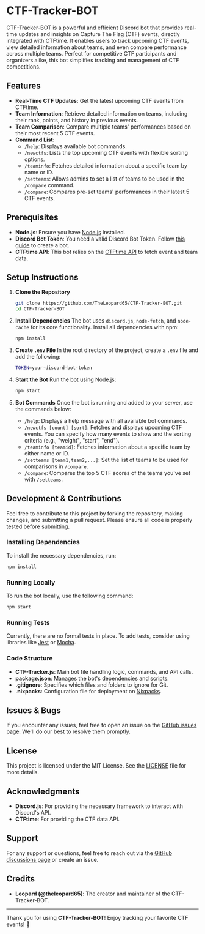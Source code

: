 # CTF-Tracker-BOT

CTF-Tracker-BOT is a powerful and efficient Discord bot that provides real-time updates and insights on Capture The Flag (CTF) events, directly integrated with CTFtime. It enables users to track upcoming CTF events, view detailed information about teams, and even compare performance across multiple teams. Perfect for competitive CTF participants and organizers alike, this bot simplifies tracking and management of CTF competitions.

## Features

- **Real-Time CTF Updates**: Get the latest upcoming CTF events from CTFtime.
- **Team Information**: Retrieve detailed information on teams, including their rank, points, and history in previous events.
- **Team Comparison**: Compare multiple teams' performances based on their most recent 5 CTF events.
- **Command List**:
  - `/help`: Displays available bot commands.
  - `/newctfs`: Lists the top upcoming CTF events with flexible sorting options.
  - `/teaminfo`: Fetches detailed information about a specific team by name or ID.
  - `/setteams`: Allows admins to set a list of teams to be used in the `/compare` command.
  - `/compare`: Compares pre-set teams' performances in their latest 5 CTF events.

## Prerequisites

- **Node.js**: Ensure you have [Node.js](https://nodejs.org/) installed.
- **Discord Bot Token**: You need a valid Discord Bot Token. Follow [this guide](https://discord.com/developers/docs/intro) to create a bot.
- **CTFtime API**: This bot relies on the [CTFtime API](https://ctftime.org/) to fetch event and team data.

## Setup Instructions

1. **Clone the Repository**
   ```bash
   git clone https://github.com/TheLeopard65/CTF-Tracker-BOT.git
   cd CTF-Tracker-BOT
   ```

2. **Install Dependencies**
   The bot uses `discord.js`, `node-fetch`, and `node-cache` for its core functionality. Install all dependencies with npm:
   ```bash
   npm install
   ```

3. **Create `.env` File**
   In the root directory of the project, create a `.env` file and add the following:
   ```bash
   TOKEN=your-discord-bot-token
   ```

4. **Start the Bot**
   Run the bot using Node.js:
   ```bash
   npm start
   ```

5. **Bot Commands**
   Once the bot is running and added to your server, use the commands below:

   - `/help`: Displays a help message with all available bot commands.
   - `/newctfs [count] [sort]`: Fetches and displays upcoming CTF events. You can specify how many events to show and the sorting criteria (e.g., "weight", "start", "end").
   - `/teaminfo [teamid]`: Fetches information about a specific team by either name or ID.
   - `/setteams [team1,team2,...]`: Set the list of teams to be used for comparisons in `/compare`.
   - `/compare`: Compares the top 5 CTF scores of the teams you've set with `/setteams`.

## Development & Contributions

Feel free to contribute to this project by forking the repository, making changes, and submitting a pull request. Please ensure all code is properly tested before submitting.

### Installing Dependencies

To install the necessary dependencies, run:
```bash
npm install
```

### Running Locally

To run the bot locally, use the following command:
```bash
npm start
```

### Running Tests

Currently, there are no formal tests in place. To add tests, consider using libraries like [Jest](https://jestjs.io/) or [Mocha](https://mochajs.org/).

### Code Structure

- **CTF-Tracker.js**: Main bot file handling logic, commands, and API calls.
- **package.json**: Manages the bot's dependencies and scripts.
- **.gitignore**: Specifies which files and folders to ignore for Git.
- **.nixpacks**: Configuration file for deployment on [Nixpacks](https://nixpacks.com).

## Issues & Bugs

If you encounter any issues, feel free to open an issue on the [GitHub issues page](https://github.com/TheLeopard65/CTF-Tracker-BOT/issues). We'll do our best to resolve them promptly.

## License

This project is licensed under the MIT License. See the [LICENSE](LICENSE) file for more details.

## Acknowledgments

- **Discord.js**: For providing the necessary framework to interact with Discord's API.
- **CTFtime**: For providing the CTF data API.

## Support

For any support or questions, feel free to reach out via the [GitHub discussions page](https://github.com/TheLeopard65/CTF-Tracker-BOT/discussions) or create an issue.

## Credits

- **Leopard (@theleopard65)**: The creator and maintainer of the CTF-Tracker-BOT.

---

Thank you for using **CTF-Tracker-BOT**! Enjoy tracking your favorite CTF events! 🎉
